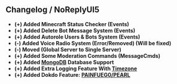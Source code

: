 ## Changelog / NoReplyUI5
- **(+) Added Minecraft Status Checker (Events)**
- **(+) Added Delete Bot Message System (Events)**
- **(+) Added Autorole Users & Bots System (Events)**
- **(-) Added Voice Radio System (Error/Removed) (Will be fixed)**
- **(-) Moved (Global Server to Single Server)**
- **(+) Added Some Moderation Commands (MessageCmds)**
- **(+) Added [MongoDB](https://www.mongodb.com) Database Support**
- **(+) Added Extra Logging Feature With [Timezone](https://npmjs.org/package/moment-timezone)**
- **(+) Added Dokdo Feature: [PAINFUEG0/PEARL]( https://github.com/painfuego/pearl/tree/main/dokdo)**